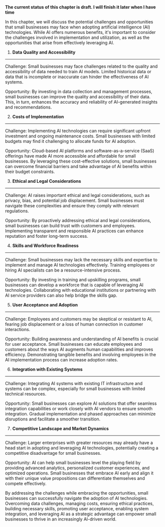 **The current status of this chapter is draft. I will finish it later when I have time**

In this chapter, we will discuss the potential challenges and opportunities that small businesses may face when adopting artificial intelligence (AI) technologies. While AI offers numerous benefits, it's important to consider the challenges involved in implementation and utilization, as well as the opportunities that arise from effectively leveraging AI.

1. **Data Quality and Accessibility**
-------------------------------------

Challenge: Small businesses may face challenges related to the quality and accessibility of data needed to train AI models. Limited historical data or data that is incomplete or inaccurate can hinder the effectiveness of AI systems.

Opportunity: By investing in data collection and management processes, small businesses can improve the quality and accessibility of their data. This, in turn, enhances the accuracy and reliability of AI-generated insights and recommendations.

2. **Costs of Implementation**
------------------------------

Challenge: Implementing AI technologies can require significant upfront investment and ongoing maintenance costs. Small businesses with limited budgets may find it challenging to allocate funds for AI adoption.

Opportunity: Cloud-based AI platforms and software-as-a-service (SaaS) offerings have made AI more accessible and affordable for small businesses. By leveraging these cost-effective solutions, small businesses can overcome financial barriers and take advantage of AI benefits within their budget constraints.

3. **Ethical and Legal Considerations**
---------------------------------------

Challenge: AI raises important ethical and legal considerations, such as privacy, bias, and potential job displacement. Small businesses must navigate these complexities and ensure they comply with relevant regulations.

Opportunity: By proactively addressing ethical and legal considerations, small businesses can build trust with customers and employees. Implementing transparent and responsible AI practices can enhance reputation and foster long-term success.

4. **Skills and Workforce Readiness**
-------------------------------------

Challenge: Small businesses may lack the necessary skills and expertise to implement and manage AI technologies effectively. Training employees or hiring AI specialists can be a resource-intensive process.

Opportunity: By investing in training and upskilling programs, small businesses can develop a workforce that is capable of leveraging AI technologies. Collaborating with educational institutions or partnering with AI service providers can also help bridge the skills gap.

5. **User Acceptance and Adoption**
-----------------------------------

Challenge: Employees and customers may be skeptical or resistant to AI, fearing job displacement or a loss of human connection in customer interactions.

Opportunity: Building awareness and understanding of AI benefits is crucial for user acceptance. Small businesses can educate employees and customers about the ways AI augments human capabilities and improves efficiency. Demonstrating tangible benefits and involving employees in the AI implementation process can increase adoption rates.

6. **Integration with Existing Systems**
----------------------------------------

Challenge: Integrating AI systems with existing IT infrastructure and systems can be complex, especially for small businesses with limited technical resources.

Opportunity: Small businesses can explore AI solutions that offer seamless integration capabilities or work closely with AI vendors to ensure smooth integration. Gradual implementation and phased approaches can minimize disruptions and facilitate a smoother transition.

7. **Competitive Landscape and Market Dynamics**
------------------------------------------------

Challenge: Larger enterprises with greater resources may already have a head start in adopting and leveraging AI technologies, potentially creating a competitive disadvantage for small businesses.

Opportunity: AI can help small businesses level the playing field by providing advanced analytics, personalized customer experiences, and optimized operations. Small businesses that embrace AI early and align it with their unique value propositions can differentiate themselves and compete effectively.

By addressing the challenges while embracing the opportunities, small businesses can successfully navigate the adoption of AI technologies. Overcoming data challenges, managing costs, ensuring ethical practices, building necessary skills, promoting user acceptance, enabling system integration, and leveraging AI as a strategic advantage can empower small businesses to thrive in an increasingly AI-driven world.
